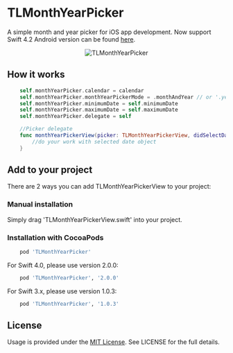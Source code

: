 # TLMonthYearPicker
A simple month and year picker for iOS app development. Now support Swift 4.2
Android version can be found [here](https://github.com/minhnn2607/TLMonthYearPicker).

<p align="center">
 <img src="https://github.com/lee5783/TLMonthYearPicker/raw/master/demo.gif" alt="TLMonthYearPicker"/>
</p>

## How it works

```swift
    self.monthYearPicker.calendar = calendar
    self.monthYearPicker.monthYearPickerMode = .monthAndYear // or '.year'
    self.monthYearPicker.minimumDate = self.minimumDate
    self.monthYearPicker.maximumDate = self.maximumDate
    self.monthYearPicker.delegate = self

    //Picker delegate
    func monthYearPickerView(picker: TLMonthYearPickerView, didSelectDate date: Date) {
        //do your work with selected date object
    }
```

## Add to your project

There are 2 ways you can add TLMonthYearPickerView to your project:

### Manual installation

Simply drag 'TLMonthYearPickerView.swift' into your project.

### Installation with CocoaPods
```ruby
    pod 'TLMonthYearPicker'
```
For Swift 4.0, please use version 2.0.0:
```ruby
    pod 'TLMonthYearPicker', '2.0.0'
```
For Swift 3.x, please use version 1.0.3:
```ruby
    pod 'TLMonthYearPicker', '1.0.3'
```
## License
Usage is provided under the [MIT License](http://opensource.org/licenses/mit-license.php). See LICENSE for the full details.
